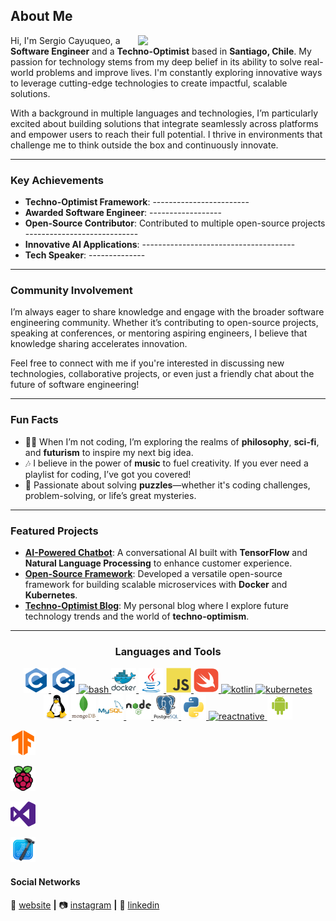 



## About Me

<img align="right" width="300" src="https://media.tenor.com/pT_eK7L76OEAAAAC/coding-computer-coding.gif" />

Hi, I'm Sergio Cayuqueo, a **Software Engineer** and a **Techno-Optimist** based in **Santiago, Chile**. My passion for technology stems from my deep belief in its ability to solve real-world problems and improve lives. I'm constantly exploring innovative ways to leverage cutting-edge technologies to create impactful, scalable solutions.

With a background in multiple languages and technologies, I’m particularly excited about building solutions that integrate seamlessly across platforms and empower users to reach their full potential. I thrive in environments that challenge me to think outside the box and continuously innovate.

---

### Key Achievements

- **Techno-Optimist Framework**: ------------------------
- **Awarded Software Engineer**: ------------------
- **Open-Source Contributor**: Contributed to multiple open-source projects ----------------------------
- **Innovative AI Applications**: --------------------------------------
- **Tech Speaker**: --------------

---

### Community Involvement

I’m always eager to share knowledge and engage with the broader software engineering community. Whether it’s contributing to open-source projects, speaking at conferences, or mentoring aspiring engineers, I believe that knowledge sharing accelerates innovation.

Feel free to connect with me if you're interested in discussing new technologies, collaborative projects, or even just a friendly chat about the future of software engineering!

---

### Fun Facts

- 🧑‍💻 When I’m not coding, I’m exploring the realms of **philosophy**, **sci-fi**, and **futurism** to inspire my next big idea.
- 🎶 I believe in the power of **music** to fuel creativity. If you ever need a playlist for coding, I’ve got you covered!
- 🧩 Passionate about solving **puzzles**—whether it's coding challenges, problem-solving, or life’s great mysteries.

---

### Featured Projects

- [**AI-Powered Chatbot**](https://github.com/sergiocayuqueo/chatbot): A conversational AI built with **TensorFlow** and **Natural Language Processing** to enhance customer experience.
- [**Open-Source Framework**](https://github.com/sergiocayuqueo/framework): Developed a versatile open-source framework for building scalable microservices with **Docker** and **Kubernetes**.
- [**Techno-Optimist Blog**](https://sergiocayuqueo.com/blog): My personal blog where I explore future technology trends and the world of **techno-optimism**.

---

<h3 align="center">Languages and Tools</h3>
<p align="center">
<a href="https://www.cprogramming.com/" target="_blank"> <img src="https://raw.githubusercontent.com/devicons/devicon/master/icons/c/c-original.svg" alt="c" width="40" height="40"/> </a> 
<a href="https://www.w3schools.com/cpp/" target="_blank"> <img src="https://raw.githubusercontent.com/devicons/devicon/master/icons/cplusplus/cplusplus-original.svg" alt="cplusplus" width="40" height="40"/> </a> 
<a href="https://www.gnu.org/software/bash/" target="_blank"> <img src="https://www.vectorlogo.zone/logos/gnu_bash/gnu_bash-icon.svg" alt="bash" width="40" height="40"/> </a>
<a href="https://www.docker.com/" target="_blank"> <img src="https://raw.githubusercontent.com/devicons/devicon/master/icons/docker/docker-original-wordmark.svg" alt="docker" width="40" height="40"/> </a> 
<a href="https://www.java.com" target="_blank"> <img src="https://raw.githubusercontent.com/devicons/devicon/master/icons/java/java-original.svg" alt="java" width="40" height="40"/> </a>
<a href="https://developer.mozilla.org/en-US/docs/Web/JavaScript" target="_blank"> <img src="https://raw.githubusercontent.com/devicons/devicon/master/icons/javascript/javascript-original.svg" alt="javascript" width="40" height="40"/> </a> 
<a href="https://swift.org" target="_blank"> <img src="https://github.com/devicons/devicon/blob/master/icons/swift/swift-original.svg" alt="swift" width="40" height="40"/> </a>
<a href="https://kotlinlang.org" target="_blank"> <img src="https://www.vectorlogo.zone/logos/kotlinlang/kotlinlang-icon.svg" alt="kotlin" width="40" height="40"/> </a>
<a href="https://kubernetes.io" target="_blank"> <img src="https://www.vectorlogo.zone/logos/kubernetes/kubernetes-icon.svg" alt="kubernetes" width="40" height="40"/> </a> 
<a href="https://www.linux.org/" target="_blank"> <img src="https://raw.githubusercontent.com/devicons/devicon/master/icons/linux/linux-original.svg" alt="linux" width="40" height="40"/> </a> 
<a href="https://www.mongodb.com/" target="_blank"> <img src="https://raw.githubusercontent.com/devicons/devicon/master/icons/mongodb/mongodb-original-wordmark.svg" alt="mongodb" width="40" height="40"/> </a>
<a href="https://www.mysql.com/" target="_blank"> <img src="https://raw.githubusercontent.com/devicons/devicon/master/icons/mysql/mysql-original-wordmark.svg" alt="mysql" width="40" height="40"/> </a> 
<a href="https://nodejs.org" target="_blank"> <img src="https://raw.githubusercontent.com/devicons/devicon/master/icons/nodejs/nodejs-original-wordmark.svg" alt="nodejs" width="40" height="40"/> </a>
<a href="https://www.postgresql.org" target="_blank"> <img src="https://raw.githubusercontent.com/devicons/devicon/master/icons/postgresql/postgresql-original-wordmark.svg" alt="postgresql" width="40" height="40"/> </a> 
<a href="https://www.python.org" target="_blank"> <img src="https://raw.githubusercontent.com/devicons/devicon/master/icons/python/python-original.svg" alt="python" width="40" height="40"/> </a> 
<a href="https://reactnative.dev/" target="_blank"> <img src="https://reactnative.dev/img/header_logo.svg" alt="reactnative" width="40" height="40"/> </a> 
<a href="https://developer.android.com" target="_blank"> <img src="https://raw.githubusercontent.com/devicons/devicon/master/icons/android/android-original-wordmark.svg" alt="android" width="40" height="40"/> </a>

<a href="https://www.tensorflow.org" target="_blank"> <img src="https://raw.githubusercontent.com/devicons/devicon/master/icons/tensorflow/tensorflow-original.svg" alt="tensorflow" width="40" height="40"/> </a>

<a href="https://www.raspberrypi.com/" target="_blank"> <img src="https://raw.githubusercontent.com/devicons/devicon/master/icons/raspberrypi/raspberrypi-original.svg" alt="raspberrypi" width="40" height="40"/> </a>

<a href="https://code.visualstudio.com/" target="_blank"> <img src="https://github.com/devicons/devicon/blob/master/icons/visualstudio/visualstudio-plain.svg" alt="visualstudio" width="40" height="40"/> </a>

<a href="https://developer.apple.com/xcode/" target="_blank"> <img src="https://raw.githubusercontent.com/devicons/devicon/master/icons/xcode/xcode-original.svg" alt="xcode" width="40" height="40"/> </a>
<!-- More icons here -->
</p>

[website]: https://sergiocayuqueo.com
[instagram]: https://www.instagram.com/sergiocvi/
[linkedin]: https://www.linkedin.com/in/sergiocayuqueovi/

#### Social Networks

🏡 [website][website] **|** 
📷 [instagram][instagram] **|** 
👔 [linkedin][linkedin]

